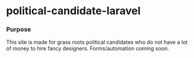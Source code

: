 # political-candidate-laravel


### Purpose

This site is made for grass roots political candidates who do not have a lot of money to hire fancy designers.  Forms/automation coming soon.

